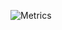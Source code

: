 ![Metrics](https://metrics.lecoq.io/dandan2611?template=classic&base.hireable=true&repositories.affiliations=collaborator&stars=1&people=1&introduction=1&base.indepth=false&base.hireable=true&stars.limit=4&people.limit=24&people.identicons=false&people.identicons.hide=false&people.size=28&people.types=followers%2C%20following&people.shuffle=false&introduction.title=true&config.timezone=Europe%2FParis)
